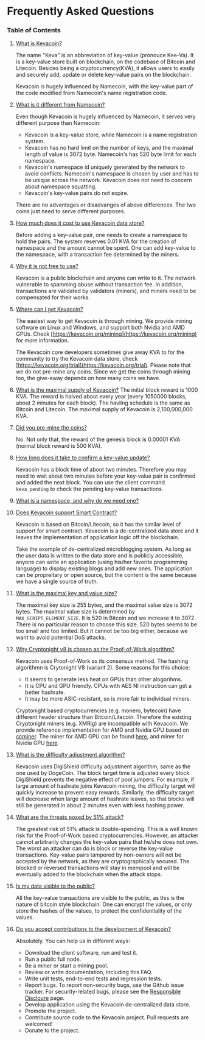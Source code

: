 # Frequently Asked Questions
### Table of Contents
1. [What is Kevacoin?](https://kevacoin.org/faq#)

   The name "Keva" is an abbreviation of key-value (pronouce Kee-Va). It is a key-value store built on blockchain, on the codebase of Bitcoin and Litecoin. Besides being a cryptocurrency(KVA), it allows users to easily and securely add, update or delete key-value pairs on the blockchain.

   Kevacoin is hugely influenced by Namecoin, with the key-value part of the code modified from Namecoin's name registration code.


2. [What is it different from Namecoin?](https://kevacoin.org/faq#)

   Even though Kevacoin is hugely influenced by Namecoin, it serves very different purpose than Namecoin:
   * Kevacoin is a key-value store, while Namecoin is a name registration system.
   * Kevacoin has no hard limit on the number of keys, and the maximal length of value is 3072 byte. Namecoin's has 520 byte limit for each namespace.
   * Kevacoin's namespace id uniquely generated by the network to avoid conflicts. Namecoin's namespace is chosen by user and has to be unique across the network. Kevacoin does not need to concern about namespace squatting.
   * Kevacoin's key-value pairs do not expire.

   There are no advantages or disadvanges of above differences. The two coins just need to serve different purposes.

4. [How much does it cost to use Kevacoin data store?](https://kevacoin.org/faq#)

   Before adding a key-value pair, one needs to create a namespace to hold the pairs. The system reserves 0.01 KVA for the creation of namespace and the amount cannot be spent. One can add key-value to the namespace, with a transaction fee determined by the miners.

5. [Why it is not free to use?](https://kevacoin.org/faq#)

   Kevacoin is a public blockchain and anyone can write to it. The network vulnerable to spamming abuse without transaction fee. In addition, transactions are validated by validators (miners), and miners need to be compensated for their works.

6. [Where can I get Kevacoin?](https://kevacoin.org/faq#)

   The easiest way to get Kevacoin is through mining. We provide mining software on Linux and Windows, and support both Nvidia and AMD GPUs. Check [https://kevacoin.org/mining](https://kevacoin.org/mining) for more information.

   The Kevacoin core developers sometimes give away KVA to for the community to try the Kevacoin data store, check [https://kevacoin.org/trial](https://kevacoin.org/trial). Please note that we do not pre-mine any coins. Since we get the coins through mining too, the give-away depends on how many coins we have.

3. [What is the maximal supply of Kevacoin?](https://kevacoin.org/faq#)
    The initial block reward is 1000 KVA. The reward is halved about every year (every 1050000 blocks, about 2 minutes for each block). The havling schedule is the same as Bitcoin and Litecoin. The maximal supply of Kevacoin is 2,100,000,000 KVA.

4. [Did you pre-mine the coins?](https://kevacoin.org/faq#)

    No. Not only that, the reward of the genesis block is 0.00001 KVA (normal block reward is 500 KVA).

6. [How long does it take to confirm a key-value update?](https://kevacoin.org/faq#)

    Kevacoin has a block time of about two minutes. Therefore you may need to wait about two minutes before your key-value pair is confirmed and added the next block. You can use the client command <code>keva_pending</code> to check the pending key-value transactions.

7. [What is a namespace, and why do we need one?](https://kevacoin.org/faq#)

9. [Does Kevacoin support Smart Contract?](https://kevacoin.org/faq#)

    Kevacoin is based on Bitcoin/Litecoin, so it has the similar level of support for smart contract. Kevacoin is a de-centralized data store and it leaves the implementation of application logic off the blockchain.

    Take the example of de-centralized microblogging system. As long as the user data is written to the data store and is publicly accessible, anyone can write an application (using his/her favorite programming language) to display existing blogs and add new ones. The application can be propreitary or open source, but the content is the same because we have a single source of truth.


10. [What is the maximal key and value size?](https://kevacoin.org/faq#)

    The maximal key size is 255 bytes, and the maximal value size is 3072 bytes. The maximal value size is determined by <code>MAX_SCRIPT_ELEMENT_SIZE</code>. It is 520 in Bitcoin and we increase it to 3072. There is no particular reason to choose this size. 520 bytes seems to be too small and too limited. But it cannot be too big either, because we want to avoid potential DoS attacks.

11. [Why Cryptonight v8 is chosen as the Proof-of-Work algorithm?](https://kevacoin.org/faq#)

    Kevacoin uses Proof-of-Work as its consensus method. The hashing algorithmn is Crytonight V8 (variant 2). Some reasons for this choice:

    * It seems to generate less heat on GPUs than other alogorihms.
    * It is CPU and GPU friendly. CPUs with AES NI instruction can get a better hashrate.
    * It may be more ASIC-resistant, so is more fair to individual miners.

    Cryptonight based cryptocurrencies (e.g. monero, bytecoin) have different header structure than Bitcoin/Litecoin. Therefore the existing Cryptonight miners (e.g. XMRig) are incompatible with Kevacoin. We provide reference implementation for AMD and Nvidia GPU based on [ccminer](https://github.com/tpruvot/ccminer). The miner for AMD GPU can be found [here](https://github.com/kevacoin-project/ccminer-amd), and miner for Nvidia GPU [here](https://github.com/kevacoin-project/ccminer-nvidia).

11. [What is the difficulty adjustment algorithm?](https://kevacoin.org/faq#)

    Kevacoin uses DigiShield difficulty adjustment algorithm, same as the one used by DogeCoin. The block target time is adjusted every block. DigiShield prevents the negative effect of pool jumpers. For example, if large amount of hashrate joins Kevacoin mining, the difficulty target will quickly increase to prevent easy rewards. Similarly, the difficulty target will decrease when large amount of hashrate leaves, so that blocks will still be generated in about 2 minutes even with less hashing power.

11. [What are the threats posed by 51% attack?](https://kevacoin.org/faq#)

    The greatest risk of 51% attack is double-spending. This is a well known risk for the Proof-of-Work based cryptocurrencies. However, an attacker cannot arbitrarily changes the key-value pairs that he/she does not own. The worst an attacker can do is block or reverse the key-value transactions. Key-value pairs tampered by non-owners will not be accepted by the network, as they are cryptographically secured. The blocked or reversed transactions will stay in mempool and will be eventually added to the blockchain when the attack stops.

12. [Is my data visible to the public?](https://kevacoin.org/faq#)

    All the key-value transactions are visible to the public, as this is the nature of bitcoin style blockchain. One can encrypt the values, or only store the hashes of the values, to protect the  confidentiality of the values.

13. [Do you accept contributions to the development of Kevacoin?](https://kevacoin.org/faq#)

    Absolutely. You can help us in different ways:

    * Download the client software, run and test it.
    * Run a public full node.
    * Be a miner or start a mining pool.
    * Review or write documentation, including this FAQ.
    * Write unit tests, end-to-end tests and regression tests.
    * Report bugs. To report non-security bugs, use the Github issue tracker. For security-related bugs, please see the [Responsible Discloure](https://kevacoin.org/responsible_disclosure) page.
    * Develop application using the Kevacoin de-centralized data store.
    * Promote the project.
    * Contribute source code to the Kevacoin project. Pull requests are welcomed!
    * Donate to the project.



